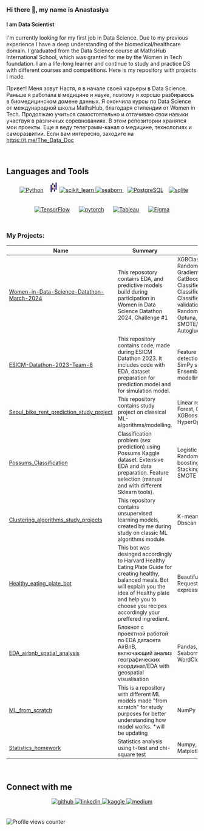 ### Hi there 👋, my name is Anastasiya
#### I am Data Scientist
I'm currently looking for my first job in Data Science. 
Due to my previous experience I have a deep understanding of the biomedical/healthcare domain.
I graduated from the Data Science course at MathsHub International School, which was granted for me by the Women in Tech foundation. 
I am a life-long learner and continue to study and practice DS with different courses and competitions.
Here is my repository with projects I made.


Привет! Меня зовут Настя, я в начале своей карьеры в Data Science. Раньше я работала в медицине и науке, поэтому я хорошо разбираюсь в биомедицинском домене данных.
Я окончила курсы по Data Science от международной школы MathsHub, благодаря стипендии от Women in Tech.
Продолжаю учиться самостоятельно и оттачиваю свои навыки участвуя в различных соревнованиях.
В этом репозитории хранятся мои проекты.
Еще я веду телеграмм-канал о медицине, технологиях и саморазвитии. Если вам интересно, заходите на https://t.me/The_Data_Doc

<br/>  


## Languages and Tools  
<div align="center">  
<a href="https://www.python.org/" target="_blank"><img style="margin: 10px" src="https://profilinator.rishav.dev/skills-assets/python-original.svg" alt="Python" height="25" /></a>
<a href="https://pandas.pydata.org/" target="_blank"> <img src="https://raw.githubusercontent.com/devicons/devicon/2ae2a900d2f041da66e950e4d48052658d850630/icons/pandas/pandas-original.svg" alt="pandas" height="25" /></a>  
<a href="https://scikit-learn.org/" target="_blank"> <img src="https://upload.wikimedia.org/wikipedia/commons/0/05/Scikit_learn_logo_small.svg" alt="scikit_learn" height="25"/> </a>  
<a href="https://seaborn.pydata.org/" target="_blank"> <img src="https://seaborn.pydata.org/_images/logo-mark-lightbg.svg" alt="seaborn" height="25"/> </a>  
<a href="https://www.postgresql.org/" target="_blank"><img style="margin: 10px" src="https://profilinator.rishav.dev/skills-assets/postgresql-original-wordmark.svg" alt="PostgreSQL" height="25" /></a>  
<a href="https://www.sqlite.org/" target="_blank"> <img src="https://www.vectorlogo.zone/logos/sqlite/sqlite-icon.svg" alt="sqlite" height="25"/> </a> </p>  
<a href="https://www.tensorflow.org/" target="_blank"><img style="margin: 10px" src="https://profilinator.rishav.dev/skills-assets/tensorflow-icon.svg" alt="TensorFlow" height="25" /></a>  
<a href="https://pytorch.org/" target="_blank"><img style="margin: 10px" src="https://profilinator.rishav.dev/skills-assets/pytorch-icon.svg" alt="pytorch" height="25" /></a>  
<a href="https://www.tableau.com/" target="_blank"><img style="margin: 10px" src="https://profilinator.rishav.dev/skills-assets/tableau.svg" alt="Tableau" height="25" /></a>  
<a href="https://www.figma.com/" target="_blank"><img style="margin: 10px" src="https://profilinator.rishav.dev/skills-assets/figma-icon.svg" alt="Figma" height="25" /></a>  
</div>  



<br/>  
<h3 align="left"> My Projects:</h3>

| Name  | Summary | Tools |
| ------------- | ------------- | ------------- |
| [Women-in-Data-Science-Datathon-March-2024](https://github.com/AnastasiyaRahulina/Women-in-Data-Science-Datathon-March-2024) |This reposotory contains EDA, and predictive models build during participation in Women in Data Science Datathon 2024, Challenge #1 | XGBClassifier, RandomForestClassifier, GradientBoostingClassifier, CatBoostClassifier, SVM Classifier, Voting Classifier, Stacking Classifier, Cross-validation, RandomizedSearchCV, Optuna, Shap, SMOTE/SMOTE-NC, Autogluon |
| [ESICM-Datathon-2023-Team-8](https://github.com/AnastasiyaRahulina/ESICM-Datathon-2023-Team-8) |This repository contains code, made during ESICM Datathon 2023. It includes code with EDA, dataset preparation for prediction model and for simulation model. | Feature Selection, Outliers detection and processing, SimPy simulation, Ensemble, Prediction modelling|
| [Seoul_bike_rent_prediction_study_project](https://github.com/AnastasiyaRahulina/Seoul_bike_rent_prediction_study_project) | This repository contains study project on classical ML-algorithms/modelling. | Linear regression, Random Forest, Greadient Boosting, XGBoost, GridSerch, HyperOpt |
|[Possums_Classification](https://github.com/AnastasiyaRahulina/Possums_Classification)  | Classification problem (sex prediction) using Possums Kaggle dataset. Extensive EDA and data preparation. Feature selection (manual and with different Sklearn tools). | Logistic regression, KNN, RandomForest, Gradient boosting, Custom Stacking, SelectKBest, SMOTE oversampling |
| [Clustering_algorithms_study_projects](https://github.com/AnastasiyaRahulina/Clustering_algorithms_study_projects) | This repository contains unsupervised learning models, created by me during study on classic ML algorithms module. | K-means, hierarchical and Dbscan clustering|
| [Healthy_eating_plate_bot](https://github.com/AnastasiyaRahulina/healthy_eating_plate_bot) | This bot was desinged accordingly to Harvard Healthy Eating Plate Guide for creating healthy, balanced meals. Bot will explain you the idea of Healthy plate and help you to choose you recipes accordingly your preffered ingredient. | BeautifulSoup, TeleBot, Requests, regular expressions, Parsing |
| [EDA_airbnb_spatial_analysis](https://github.com/AnastasiyaRahulina/EDA_airbnb_spatial_analysis) | Блокнот с проектной работой по EDA датасета AirBnB, включающий анализ географических координат/EDA with geospatial visualisation | Pandas, Numpy, Folium, Seaborn, Matplotlib, SciPy, WordCloud |
| [ML_from_scratch](https://github.com/AnastasiyaRahulina/ML_from_scratch) | This is a repository with different ML models made "from scratch" for study purposes for better understanding how model works. *will be updating | NumPy |
| [Statistics_homework](https://github.com/AnastasiyaRahulina/Statistics_homework)  | Statistics analysis using t-test and chi-square test | Numpy, Pandas, Scipy, Matplotlib |






<!--
**AnastasiyaRahulina/AnastasiyaRahulina** is a ✨ _special_ ✨ repository because its `README.md` (this file) appears on your GitHub profile.

Here are some ideas to get you started:

- 🔭 I’m currently working on ...
- 🌱 I’m currently learning DLS spring semester on Computer Vision, Data Visualisation Course by Alexey Smagin
- 💬 Ask me about Medicine, AI and Data Scince in Health Care
- 📫 How to reach me: ...
- ⚡ Fun fact: ...
-->
<br/>  


## Connect with me  
<div align="center">
<a href="https://github.com/AnastasiyaRahulina" target="_blank">
<img src=https://img.shields.io/badge/github-%2324292e.svg?&style=for-the-badge&logo=github&logoColor=white alt=github style="margin-bottom: 5px;" />
</a>
<a href="https://www.linkedin.com/in/anastasiya-rahulina/" target="_blank">
<img src=https://img.shields.io/badge/linkedin-%231E77B5.svg?&style=for-the-badge&logo=linkedin&logoColor=white alt=linkedin style="margin-bottom: 5px;" />
</a>
<a href="https://www.kaggle.com/anastasiyarahulina" target="_blank">
<img src=https://img.shields.io/badge/kaggle-%2344BAE8.svg?&style=for-the-badge&logo=kaggle&logoColor=white alt=kaggle style="margin-bottom: 5px;" />
</a>
<a href="https://medium.com/@anastasiya1kazlova" target="_blank">
<img src=https://img.shields.io/badge/medium-%23292929.svg?&style=for-the-badge&logo=medium&logoColor=white alt=medium style="margin-bottom: 5px;" />
</a>  
</div>  

<br/>  

![Profile views counter](https://komarev.com/ghpvc/?username=AnastasiyaRahulina&&style=flat-square)  
  

<br/>  
